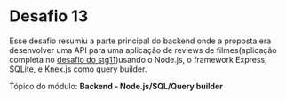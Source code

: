 # Desafio 13
Esse desafio resumiu a parte principal do backend onde a proposta era desenvolver uma API para uma aplicação de reviews de filmes(aplicação completa no [desafio do stg11](https://github.com/sogbog/Desafios_Explorer/tree/main/Desafio%2016%20-%20Stg11))usando o Node.js, o framework Express, SQLite, e Knex.js como query builder.

Tópico do módulo: **Backend - Node.js/SQL/Query builder**
